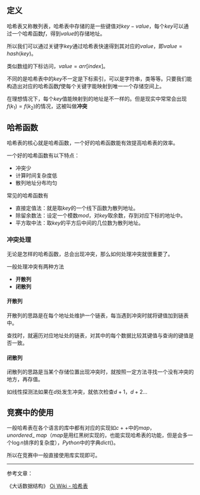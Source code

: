
## 定义
哈希表又称散列表，哈希表中存储的是一些键值对$key-value$，每个$key$可以通过一个哈希函数$f$，得到$value$的存储地址。

所以我们可以通过关键字$key$通过哈希表快速得到其对应的$value$，即$value=hash(key)$。

类似数组的下标访问，$value=arr[index]$。

不同的是哈希表中的$key$不一定是下标索引，可以是字符串，类等等。只要我们能构造出对应的哈希函数$f$使每个关键字能映射到唯一一个存储空间上。

在理想情况下，每个$key$值能映射到的地址是不一样的。但是现实中常常会出现$f(k_1)=f(k_2)$的情况，这被叫做**冲突**

## 哈希函数


哈希表的核心就是哈希函数，一个好的哈希函数能有效提高哈希表的效率。


一个好的哈希函数有以下特点：
- 冲突少
- 计算时间复杂度低
- 散列地址分布均匀

常见的哈希函数有
- 直接定值法：就是取$key$的一个线下函数为散列地址。
- 除留余数法：设定一个模数$mod$，对$key$取余数，存到对应下标的地址中。
- 平方取中法：取$key$的平方后中间的几位数为散列地址。

### 冲突处理

无论是怎样的哈希函数，总会出现冲突，那么如何处理冲突就很重要了。

一般处理冲突有两种方法
- **开散列**
- **闭散列**

#### 开散列

开散列的思路是在每个地址处维护一个链表，每当遇到冲突时就将键值加到链表中。

查找时，就遍历对应地址处的链表，对其中的每个数据比较其键值与查询的键值是否一致。

#### 闭散列

闭散列的思路是当某个存储位置出现冲突时，就按照一定方法寻找一个没有冲突的地方，再存值。

如线性探测法如果在$d$处发生冲突，就依次检查$d + 1，d + 2\dots$

## 竞赛中的使用

一般哈希表在各个语言的库中都有对应的实现如$c++$中的$map，unordered\_\ map$（$map$是用红黑树实现的，也能实现哈希表的功能，但是会多一个$\log n$排序的复杂度），$Python$中的字典$dict()$。

所以在竞赛中一般直接使用库实现即可。

----------------
参考文章：

《大话数据结构》
[Oi Wiki - 哈希表](https://oi-wiki.org/ds/hash/)
